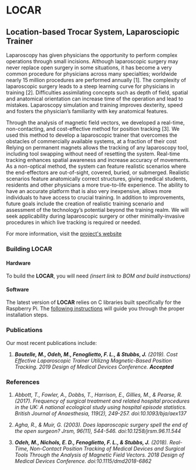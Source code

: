 # LOCAR
## Location-based Trocar System, Laparosciopic Trainer

Laparoscopy has given physicians the opportunity to perform complex operations through small incisions. Although laparoscopic surgery may never replace open surgery in some situations, it has become a very common procedure for physicians across many specialties; worldwide nearly 15 million procedures are performed annually [1]. The complexity of laparoscopic surgery leads to a steep learning curve for physicians in training [2]. Difficulties assimilating concepts such as depth of field, spatial and anatomical orientation can increase time of the operation and lead to mistakes. Laparoscopy simulation and training improves dexterity, speed and fosters the physician’s familiarity with key anatomical features.

Through the analysis of magnetic field vectors, we developed a real-time, non-contacting, and cost-effective method for position tracking [3]. We used this method to develop a laparoscopic trainer that overcomes the obstacles of commercially available systems, at a fraction of their cost Relying on permanent magnets allows the tracking of any laparoscopy tool, including tool swapping without need of resetting the system. Real-time tracking enhances spatial awareness and increase accuracy of movements. As a non-optical method, the system can feature realistic scenarios where the end-effectors are out-of-sight, covered, buried, or submerged. Realistic scenarios feature anatomically correct structures, giving medical students, residents and other physicians a more true-to-life experience. The ability to have an accurate platform that is also very inexpensive, allows more individuals to have access to crucial training. In addition to improvements, future goals include the creation of realistic training scenario and assessment of the technology’s potential beyond the training realm. We will seek applicability during laparoscopic surgery or other minimally-invasive procedures in which live tracking is required or needed.

For more information, visit the [project's website](https://pd3d.eecs.ucf.edu/portfolio_page/laparoscopic-trainer/)

### Building LOCAR
#### Hardware
To build the **LOCAR**, you will need _(insert link to BOM and build instructions)_

#### Software
The latest version of **LOCAR** relies on C libraries built specifically for the Raspberry Pi.
The [following instructions](https://github.com/pd3d/magneto/tree/locar/Builds/LOCAR/Software/Raspberry%20Pi/C) will guide you through the proper installation steps.

### Publications
Our most recent publications include:

1.  _**Boutelle, M., Odeh, M., Fenoglietto, F. L., & Stubbs, J.** (2019). Cost Effective Laparoscopic Trainer Utilizng Magnetic-Based Position Tracking. 2019 Design of Medical Devices Conference. **Accepted**_

### References
1.  _Abbott, T., Fowler, A., Dobbs, T., Harrison, E., Gillies, M., & Pearse, R. (2017). Frequency of surgical treatment and related hospital procedures in the UK: A national ecological study using hospital episode statistics. British Journal of Anaesthesia, 119(2), 249-257. doi:10.1093/bja/aex137_

2.  _Agha, R., & Muir, G. (2003). Does laparoscopic surgery spell the end of the open surgeon? Jrsm, 96(11), 544-546. doi:10.1258/jrsm.96.11.544_

3.  _**Odeh, M., Nichols, E. D., Fenoglietto, F. L., & Stubbs, J.** (2018). Real-Time, Non-Contact Position Tracking of Medical Devices and Surgical Tools Through the Analysis of Magnetic Field Vectors. 2018 Design of Medical Devices Conference. doi:10.1115/dmd2018-6862_
